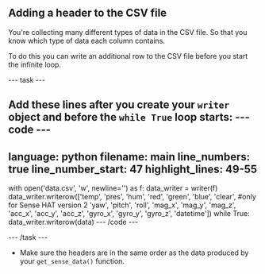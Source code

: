 ## Adding a header to the CSV file

You're collecting many different types of data in the CSV file. So that you know which type of data each column contains.

To do this you can write an additional row to the CSV file before you start the infinite loop.

--- task ---

Add these lines after you create your `writer` object and before the `while True` loop starts:
--- code ---
---
language: python
filename: main
line_numbers: true
line_number_start: 47
highlight_lines: 49-55
---
with open('data.csv', 'w', newline='') as f:
    data_writer = writer(f)
    data_writer.writerow(['temp', 'pres', 'hum',
                          'red', 'green', 'blue', 'clear', #only for Sense HAT version 2
                          'yaw', 'pitch', 'roll',
                          'mag_x', 'mag_y', 'mag_z',
                          'acc_x', 'acc_y', 'acc_z',
                          'gyro_x', 'gyro_y', 'gyro_z', 
                          'datetime'])
    while True:
        data_writer.writerow(data)
--- /code ---

--- /task ---






- Make sure the headers are in the same order as the data produced by your `get_sense_data()` function.
